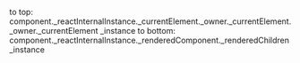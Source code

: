 to top: component._reactInternalInstance._currentElement._owner._currentElement._owner._currentElement _instance
to bottom: component._reactInternalInstance._renderedComponent._renderedChildren  _instance